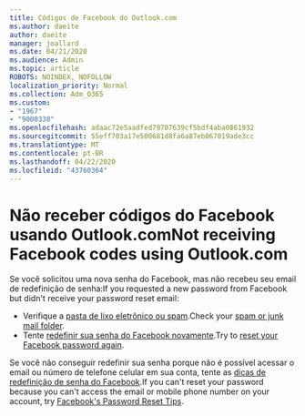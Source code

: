 ```yaml
---
title: Códigos de Facebook do Outlook.com
ms.author: daeite
author: daeite
manager: joallard
ms.date: 04/21/2020
ms.audience: Admin
ms.topic: article
ROBOTS: NOINDEX, NOFOLLOW
localization_priority: Normal
ms.collection: Adm_O365
ms.custom:
- "1967"
- "9000338"
ms.openlocfilehash: adaac72e5aadfed79707639cf5bdf4aba0861932
ms.sourcegitcommit: 55eff703a17e500681d8fa6a87eb067019ade3cc
ms.translationtype: MT
ms.contentlocale: pt-BR
ms.lasthandoff: 04/22/2020
ms.locfileid: "43760364"
---
```

# <a name="not-receiving-facebook-codes-using-outlookcom"></a><span data-ttu-id="377e9-102">Não receber códigos do Facebook usando Outlook.com</span><span class="sxs-lookup"><span data-stu-id="377e9-102">Not receiving Facebook codes using Outlook.com</span></span>

<span data-ttu-id="377e9-103">Se você solicitou uma nova senha do Facebook, mas não recebeu seu email de redefinição de senha:</span><span class="sxs-lookup"><span data-stu-id="377e9-103">If you requested a new password from Facebook but didn't receive your password reset email:</span></span>

- <span data-ttu-id="377e9-104">Verifique a [pasta de lixo eletrônico ou spam](https://outlook.live.com/mail/junkemail).</span><span class="sxs-lookup"><span data-stu-id="377e9-104">Check your [spam or junk mail folder](https://outlook.live.com/mail/junkemail).</span></span>
- <span data-ttu-id="377e9-105">Tente [redefinir sua senha do Facebook novamente](https://aka.ms/facebook-password-reset).</span><span class="sxs-lookup"><span data-stu-id="377e9-105">Try to [reset your Facebook password again](https://aka.ms/facebook-password-reset).</span></span>

<span data-ttu-id="377e9-106">Se você não conseguir redefinir sua senha porque não é possível acessar o email ou número de telefone celular em sua conta, tente as [dicas de redefinição de senha do Facebook](https://aka.ms/facebook-password-help).</span><span class="sxs-lookup"><span data-stu-id="377e9-106">If you can't reset your password because you can't access the email or mobile phone number on your account, try [Facebook's Password Reset Tips](https://aka.ms/facebook-password-help).</span></span>